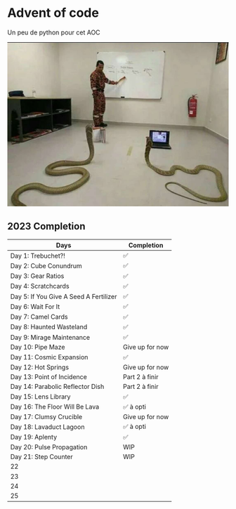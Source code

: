 # Advent of code

Un peu de python pour cet AOC

![Snek](snek.jpg "Snek class")

## 2023 Completion

| Days                                   | Completion      |
| -------------------------------------- | --------------- |
| Day 1: Trebuchet?!                     | ✅              |
| Day 2: Cube Conundrum                  | ✅              |
| Day 3: Gear Ratios                     | ✅              |
| Day 4: Scratchcards                    | ✅              |
| Day 5: If You Give A Seed A Fertilizer | ✅              |
| Day 6: Wait For It                     | ✅              |
| Day 7: Camel Cards                     | ✅              |
| Day 8: Haunted Wasteland               | ✅              |
| Day 9: Mirage Maintenance              | ✅              |
| Day 10: Pipe Maze                      | Give up for now |
| Day 11: Cosmic Expansion               | ✅              |
| Day 12: Hot Springs                    | Give up for now |
| Day 13: Point of Incidence             | Part 2 à finir  |
| Day 14: Parabolic Reflector Dish       | Part 2 à finir  |
| Day 15: Lens Library                   | ✅              |
| Day 16: The Floor Will Be Lava         | ✅ à opti       |
| Day 17: Clumsy Crucible                | Give up for now |
| Day 18: Lavaduct Lagoon                | ✅ à opti       |
| Day 19: Aplenty                        | ✅              |
| Day 20: Pulse Propagation              | WIP             |
| Day 21: Step Counter                   | WIP             |
| 22                                     |                 |
| 23                                     |                 |
| 24                                     |                 |
| 25                                     |                 |
